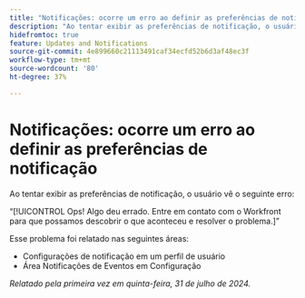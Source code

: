 ```yaml
---
title: "Notificações: ocorre um erro ao definir as preferências de notificação"
description: "Ao tentar exibir as preferências de notificação, o usuário vê um erro."
hidefromtoc: true
feature: Updates and Notifications
source-git-commit: 4e899660c21113491caf34ecfd52b6d3af48ec3f
workflow-type: tm+mt
source-wordcount: '80'
ht-degree: 37%

---
```



# Notificações: ocorre um erro ao definir as preferências de notificação

Ao tentar exibir as preferências de notificação, o usuário vê o seguinte erro:

“[!UICONTROL Ops! Algo deu errado. Entre em contato com o Workfront para que possamos descobrir o que aconteceu e resolver o problema.]”

Esse problema foi relatado nas seguintes áreas:

* Configurações de notificação em um perfil de usuário
* Área Notificações de Eventos em Configuração

_Relatado pela primeira vez em quinta-feira, 31 de julho de 2024._
